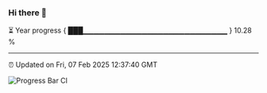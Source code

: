 ### Hi there 👋

⏳ Year progress { ███▁▁▁▁▁▁▁▁▁▁▁▁▁▁▁▁▁▁▁▁▁▁▁▁▁▁▁ } 10.28 %

---

⏰ Updated on Fri, 07 Feb 2025 12:37:40 GMT

![Progress Bar CI](https://github.com/liununu/liununu/workflows/Progress%20Bar%20CI/badge.svg)
